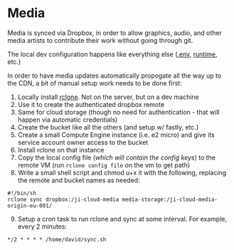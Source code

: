 # Media

Media is synced via Dropbox, in order to allow graphics, audio, and other media artists to contribute their work without going through git.

The local dev configuration happens like everything else ([.env](../dot-env/dot_env.md), [runtime](../runtime/runtime.md), etc.)

In order to have media updates automatically propogate all the way up to the CDN, a bit of manual setup work needs to be done first:

1. Locally install [rclone](https://rclone.org/). Not on the server, but on a dev machine
2. Use it to create the authenticated dropbox remote
3. Same for cloud storage (though no need for authentication - that will happen via automatic credentials)
4. Create the bucket like all the others (and setup w/ fastly, etc.)
5. Create a small Compute Engine instance (i.e. e2 micro) and give its service account owner access to the bucket
6. Install rclone on that instance
7. Copy the local config file (*which will contain the config keys*) to the remote VM (run `rclone config file` on the vm to get path)
8. Write a small shell script and chmod u+x it with the following, replacing the remote and bucket names as needed:

```
#!/bin/sh
rclone sync dropbox:/ji-cloud-media media-storage:/ji-cloud-media-origin-eu-001/
```

9. Setup a cron task to run rclone and sync at some interval. For example, every 2 minutes:

```
*/2 * * * * /home/david/sync.sh
```



